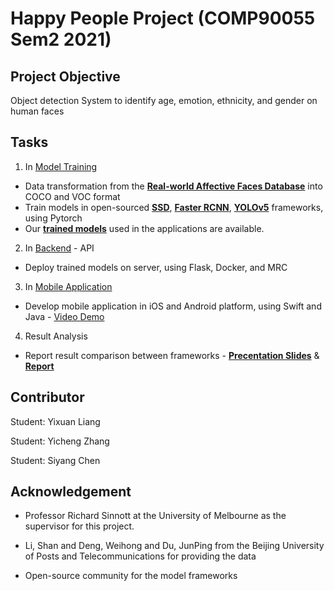 # Happy People Project (COMP90055 Sem2 2021)



## Project Objective

Object detection System to identify age, emotion, ethnicity, and gender on human faces



## Tasks

1. In [Model Training](https://github.com/Yicheng-ZHANG/COMP90055_HappyPeople/tree/main/Model%20Training)

- Data transformation from the [**Real-world Affective Faces Database**](http://www.whdeng.cn/raf/model1.html) into COCO and VOC format
- Train models in open-sourced [**SSD**](https://github.com/bubbliiiing/ssd-pytorch), [**Faster RCNN**](https://github.com/jwyang/faster-rcnn.pytorch), [**YOLOv5**](https://github.com/ultralytics/yolov5/tree/v5.0) frameworks, using Pytorch
- Our [**trained models**](https://drive.google.com/drive/folders/1tApOSxJigiSoclxau9_nBXM2P1DXP6Kl?usp=sharing) used in the applications are available.   

2. In [Backend](https://github.com/Yicheng-ZHANG/COMP90055_HappyPeople/tree/main/Backend) - API

- Deploy trained models on server, using Flask, Docker, and MRC

3. In [Mobile Application](https://github.com/Yicheng-ZHANG/COMP90055_HappyPeople/tree/main/Mobile%20Application)

- Develop mobile application in iOS and Android platform, using Swift and Java - [Video Demo](https://youtu.be/_GdX4mrPM7E)

4. Result Analysis

- Report result comparison between frameworks - [**Precentation Slides**](https://docs.google.com/presentation/d/1t_0dr-IViAweStPhS6tD02feLGEeLS-H/edit?usp=sharing&ouid=118217110244173882486&rtpof=true&sd=true) & [**Report**](https://drive.google.com/file/d/12QyHq-QlF9SrpQ2Jylp6m5HA1519cltQ/view?usp=sharing)



## Contributor 

Student: Yixuan Liang 

Student: Yicheng Zhang

Student: Siyang Chen



## Acknowledgement

- Professor Richard Sinnott at the University of Melbourne as the supervisor for this project.

- Li, Shan and Deng, Weihong and Du, JunPing from the Beijing University of Posts and Telecommunications for providing the data
- Open-source community for the model frameworks
